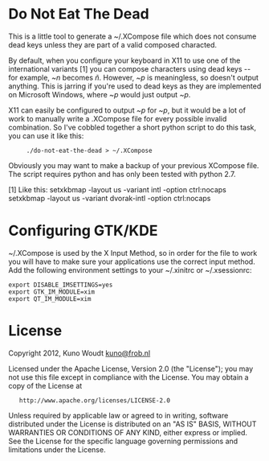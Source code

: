 Do Not Eat The Dead
===================

This is a little tool to generate a ~/.XCompose file which does not
consume dead keys unless they are part of a valid composed characted.

By default, when you configure your keyboard in X11 to use one of the
international variants [1] you can compose characters using dead keys
-- for example, _~n_ becomes _ñ_.  However, _~p_ is meaningless, so
doesn't output anything.  This is jarring if you're used to dead keys
as they are implemented on Microsoft Windows, where _~p_ would just
output _~p_.

X11 can easily be configured to output _~p_ for _~p_, but it would be
a lot of work to manually write a .XCompose file for every possible
invalid combination.  So I've cobbled together a short python script
to do this task, you can use it like this:

         ./do-not-eat-the-dead > ~/.XCompose

Obviously you may want to make a backup of your previous XCompose
file.  The script requires python and has only been tested with python
2.7.

[1] Like this:
    setxkbmap -layout us -variant intl -option ctrl:nocaps
    setxkbmap -layout us -variant dvorak-intl -option ctrl:nocaps


Configuring GTK/KDE
===================

~/.XCompose is used by the X Input Method, so in order for the file to
work you will have to make sure your applications use the correct
input method.  Add the following environment settings to your
~/.xinitrc or ~/.xsessionrc:

    export DISABLE_IMSETTINGS=yes
    export GTK_IM_MODULE=xim
    export QT_IM_MODULE=xim


License
=======

Copyright 2012, Kuno Woudt <kuno@frob.nl>

Licensed under the Apache License, Version 2.0 (the "License"); you
may not use this file except in compliance with the License.  You may
obtain a copy of the License at

       http://www.apache.org/licenses/LICENSE-2.0

Unless required by applicable law or agreed to in writing, software
distributed under the License is distributed on an "AS IS" BASIS,
WITHOUT WARRANTIES OR CONDITIONS OF ANY KIND, either express or
implied. See the License for the specific language governing
permissions and limitations under the License.
